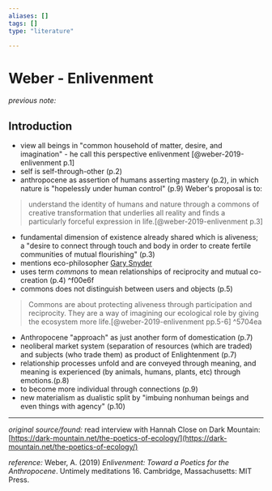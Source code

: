 ```yaml
---
aliases: []
tags: []
type: "literature"

---
```


# Weber - Enlivenment

_previous note:_

## Introduction

- view all beings in "common household of matter, desire, and imagination" - he call this perspective enlivenment [@weber-2019-enlivenment p.1]
- self is self-through-other (p.2)
- anthropocene as assertion of humans asserting mastery (p.2), in which nature is "hopelessly under human control" (p.9) Weber's proposal is to:

> understand the identity of humans and nature through a commons of creative transformation that underlies all reality and finds a particularly forceful expression in life.[@weber-2019-enlivenment p.3]

- fundamental dimension of existence already shared which is aliveness; a "desire to connect through touch and body in order to create fertile communities of mutual flourishing" (p.3)
- mentions eco-philosopher [Gary Snyder](https://en.wikipedia.org/wiki/Gary_Snyder)
- uses term _commons_ to mean relationships of reciprocity and mutual co-creation (p.4) ^f00e6f
- commons does not distinguish between users and objects (p.5)

> Commons are about protecting aliveness through participation and reciprocity. They are a way of imagining our ecological role by giving the ecosystem more life.[@weber-2019-enlivenment pp.5-6] ^5704ea

- Anthropocene "approach" as just another form of domestication (p.7)
- neoliberal market system (separation of resources (which are traded) and subjects (who trade them) as product of Enlightenment (p.7)
- relationship processes unfold and are conveyed through meaning, and meaning is experienced (by animals, humans, plants, etc) through emotions.(p.8)
- to become more individual through connections (p.9)
- new materialism as dualistic split by "imbuing nonhuman beings and even things with agency" (p.10)

---

_original source/found:_ read interview with Hannah Close on Dark Mountain: [https://dark-mountain.net/the-poetics-of-ecology/](https://dark-mountain.net/the-poetics-of-ecology/)

_reference:_ Weber, A. (2019) _Enlivenment: Toward a Poetics for the Anthropocene_. Untimely meditations 16. Cambridge, Massachusetts: MIT Press.